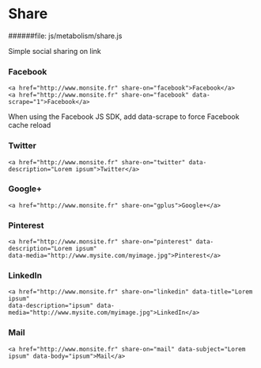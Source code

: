 # Share
   
######file: js/metabolism/share.js

Simple social sharing on link

### Facebook

~~~~
<a href="http://www.monsite.fr" share-on="facebook">Facebook</a>
<a href="http://www.monsite.fr" share-on="facebook" data-scrape="1">Facebook</a>
~~~~
    
When using the Facebook JS SDK, add data-scrape to force Facebook cache reload
   
### Twitter   

~~~~
<a href="http://www.monsite.fr" share-on="twitter" data-description="Lorem ipsum">Twitter</a>
~~~~
   
### Google+

~~~~
<a href="http://www.monsite.fr" share-on="gplus">Google+</a>
~~~~
   
### Pinterest   

~~~~
<a href="http://www.monsite.fr" share-on="pinterest" data-description="Lorem ipsum"
data-media="http://www.mysite.com/myimage.jpg">Pinterest</a>
~~~~
   
### LinkedIn   

~~~~
<a href="http://www.monsite.fr" share-on="linkedin" data-title="Lorem ipsum"
data-description="ipsum" data-media="http://www.mysite.com/myimage.jpg">LinkedIn</a>
~~~~
   
### Mail   

~~~~
<a href="http://www.monsite.fr" share-on="mail" data-subject="Lorem ipsum" data-body="ipsum">Mail</a>
~~~~
